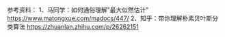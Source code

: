 
参考资料：
1、马同学：如何通俗理解"最大似然估计"
   https://www.matongxue.com/madocs/447/
2、知乎：带你理解朴素贝叶斯分类算法
   https://zhuanlan.zhihu.com/p/26262151